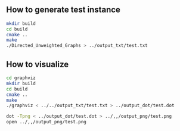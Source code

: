 ## How to generate test instance

```bash
mkdir build
cd build
cmake ..
make 
./Directed_Unweighted_Graphs > ../output_txt/test.txt
```

## How to visualize

```bash
cd graphviz
mkdir build
cd build
cmake ..
make
./graphviz < ../../output_txt/test.txt > ../output_dot/test.dot

dot -Tpng < ../output_dot/test.dot > ../,,/output_png/test.png 
open ../,,/output_png/test.png
```

